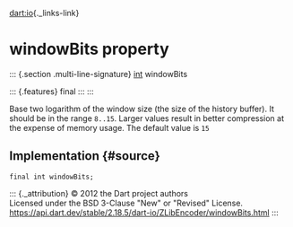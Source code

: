 [dart:io](../../dart-io/dart-io-library){._links-link}

windowBits property
===================

::: {.section .multi-line-signature}
[int](../../dart-core/int-class) windowBits

::: {.features}
final
:::
:::

Base two logarithm of the window size (the size of the history buffer).
It should be in the range `8..15`. Larger values result in better
compression at the expense of memory usage. The default value is `15`

Implementation {#source}
--------------

``` {.language-dart data-language="dart"}
final int windowBits;
```

::: {._attribution}
© 2012 the Dart project authors\
Licensed under the BSD 3-Clause \"New\" or \"Revised\" License.\
<https://api.dart.dev/stable/2.18.5/dart-io/ZLibEncoder/windowBits.html>
:::
